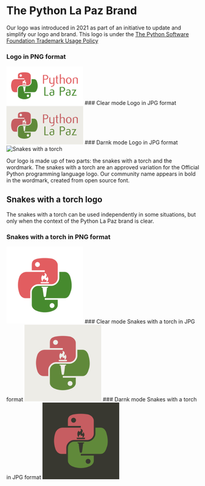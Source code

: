 # The Python La Paz Brand
Our logo was introduced in 2021 as part of an initiative to update and simplify our logo and brand. This logo is under the [The Python Software Foundation Trademark Usage Policy](https://www.python.org/psf/trademarks/)
### Logo in PNG format
<img src="https://github.com/python-la-paz/brand-standards/blob/main/brand_logo/plp-brand.png" alt="Snakes with a torch" width="200"/>
### Clear mode Logo in JPG format
<img src="https://github.com/python-la-paz/brand-standards/blob/main/brand_logo/plp-brand-white.jpg" alt="Snakes with a torch" width="200"/>
### Darnk mode Logo in JPG format
<img src="https://github.com/python-la-paz/brand-standards/blob/main/snakes_torch/plp-brand-dark.jpg" alt="Snakes with a torch" width="200"/>

Our logo is made up of two parts: the snakes with a torch and the wordmark. The snakes with a torch are an approved variation for the Official Python programming language logo. Our community name appears in bold in the wordmark, created from open source font.

## Snakes with a torch logo
The snakes with a torch can be used independently in some situations, but only when the context of the Python La Paz brand is clear.
### Snakes with a torch in PNG format
<img src="https://github.com/python-la-paz/brand-standards/blob/main/snakes_torch/plp-snakes.png" alt="Snakes with a torch" width="200"/>
### Clear mode Snakes with a torch in JPG format
<img src="https://github.com/python-la-paz/brand-standards/blob/main/snakes_torch/plp-snakes-white.jpg" alt="Snakes with a torch" width="200"/>
### Darnk mode Snakes with a torch in JPG format
<img src="https://github.com/python-la-paz/brand-standards/blob/main/snakes_torch/plp-snakes-dark.jpg" alt="Snakes with a torch" width="200"/>
